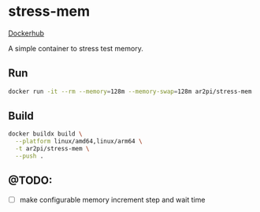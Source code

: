 # stress-mem

[Dockerhub](https://hub.docker.com/repository/docker/ar2pi/stress-mem)

A simple container to stress test memory.

## Run

```sh
docker run -it --rm --memory=128m --memory-swap=128m ar2pi/stress-mem
```

## Build

```sh
docker buildx build \
  --platform linux/amd64,linux/arm64 \
  -t ar2pi/stress-mem \
  --push .
```

## @TODO:

- [ ] make configurable memory increment step and wait time
